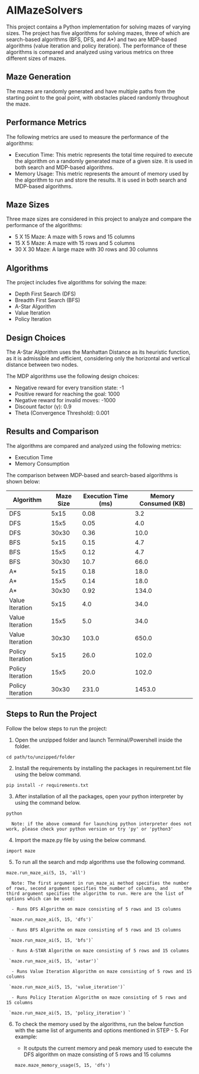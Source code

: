 # AIMazeSolvers #

This project contains a Python implementation for solving mazes of varying sizes. The project has five algorithms for solving mazes, three of which are search-based algorithms (BFS, DFS, and A*) and two are MDP-based algorithms (value iteration and policy iteration). The performance of these algorithms is compared and analyzed using various metrics on three different sizes of mazes.

## Maze Generation ##

The mazes are randomly generated and have multiple paths from the starting point to the goal point, with obstacles placed randomly throughout the maze.

## Performance Metrics ##

The following metrics are used to measure the performance of the algorithms:

 - Execution Time: This metric represents the total time required to execute the algorithm on a randomly generated maze of a given size. It is used in both search and MDP-based algorithms.
 - Memory Usage: This metric represents the amount of memory used by the algorithm to run and store the results. It is used in both search and MDP-based algorithms.

## Maze Sizes ##

Three maze sizes are considered in this project to analyze and compare the performance of the algorithms:

 - 5 X 15 Maze: A maze with 5 rows and 15 columns
 - 15 X 5 Maze: A maze with 15 rows and 5 columns
 - 30 X 30 Maze: A large maze with 30 rows and 30 columns

## Algorithms ##

The project includes five algorithms for solving the maze:

 - Depth First Search (DFS)
 - Breadth First Search (BFS)
 - A-Star Algorithm
 - Value Iteration
 - Policy Iteration

## Design Choices ##

The A-Star Algorithm uses the Manhattan Distance as its heuristic function, as it is admissible and efficient, considering only the horizontal and vertical distance between two nodes.

The MDP algorithms use the following design choices:

 - Negative reward for every transition state: -1
 - Positive reward for reaching the goal: 1000
 - Negative reward for invalid moves: -1000
 - Discount factor (γ): 0.9
 - Theta (Convergence Threshold): 0.001

## Results and Comparison ##

The algorithms are compared and analyzed using the following metrics:

 - Execution Time
 - Memory Consumption
 
The comparison between MDP-based and search-based algorithms is shown below:

| Algorithm | Maze Size | Execution Time (ms) | Memory Consumed (KB) |
|-----------|----------|---------------------|----------------------|
| DFS       | 5x15     | 0.08                | 3.2                 |
| DFS       | 15x5     | 0.05                | 4.0                 |
| DFS       | 30x30    | 0.36                | 10.0                |
| BFS       | 5x15     | 0.15                | 4.7                 |
| BFS       | 15x5     | 0.12                | 4.7                 |
| BFS       | 30x30    | 10.7                | 66.0                |
| A*        | 5x15     | 0.18                | 18.0                |
| A*        | 15x5     | 0.14                | 18.0                |
| A*        | 30x30    | 0.92                | 134.0               |
| Value Iteration | 5x15  | 4.0               | 34.0                |
| Value Iteration | 15x5  | 5.0               | 34.0                |
| Value Iteration | 30x30 | 103.0             | 650.0               |
| Policy Iteration | 5x15  | 26.0             | 102.0               |
| Policy Iteration | 15x5  | 20.0             | 102.0               |
| Policy Iteration | 30x30 | 231.0            | 1453.0              |

## Steps to Run the Project ##

Follow the below steps to run the project:


 1. Open the unzipped folder and launch Terminal/Powershell inside the folder.

`cd path/to/unzipped/folder`

 2. Install the requirements by installing the packages in requirement.txt file using the below command.

`pip install -r requirements.txt`

 3. After installation of all the packages, open your python interpreter by using the command below.
 
 `python`
 
      Note: if the above command for launching python interpreter does not work, please check your python version or try 'py' or 'python3'
 
 4. Import the maze.py file by using the below command.
 
 `import maze`
 
 5. To run all the search and mdp algorithms use the following command.

 `maze.run_maze_ai(5, 15, 'all')`
 
      Note: The first argument in run_maze_ai method specifies the number of rows, second argument specifies the number of columns, and      the third argument specifies the algorithm to run. Here are the list of options which can be used:
 
      - Runs DFS Algorithm on maze consisting of 5 rows and 15 columns
 
     `maze.run_maze_ai(5, 15, 'dfs')` 

      - Runs BFS Algorithm on maze consisting of 5 rows and 15 columns

     `maze.run_maze_ai(5, 15, 'bfs')`

      - Runs A-STAR Algorithm on maze consisting of 5 rows and 15 columns

     `maze.run_maze_ai(5, 15, 'astar')`

      - Runs Value Iteration Algorithm on maze consisting of 5 rows and 15 columns

     `maze.run_maze_ai(5, 15, 'value_iteration')`

      - Runs Policy Iteration Algorithm on maze consisting of 5 rows and 15 columns

     `maze.run_maze_ai(5, 15, 'policy_iteration') `

 
 6. To check the memory used by the algorithms, run the below function with the same list of arguments and options mentioned in STEP - 5. For example:
 
     - It outputs the current memory and peak memory used to execute the DFS algorithm on maze consisting of 5 rows and 15 columns
 
     `maze.maze_memory_usage(5, 15, 'dfs')`



